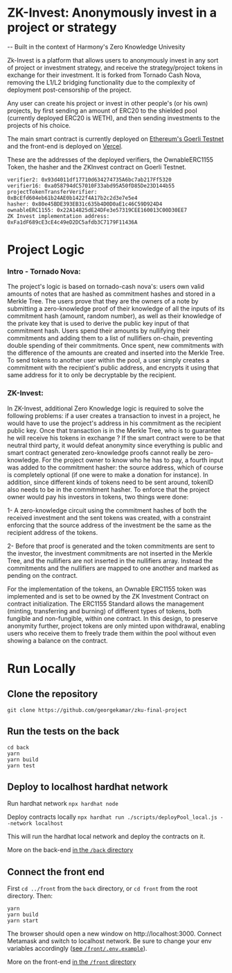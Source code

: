 # ZK-Invest: Anonymously invest in a project or strategy

-- Built in the context of Harmony's Zero Knowledge Univesity


Zk-Invest is a platform that allows users to anonymously invest in any sort of project or investment strategy, and receive the strategy/project tokens in exchange for their investment. It is forked from Tornado Cash Nova, removing the L1/L2 bridging functionality due to the complexity of deployment post-censorship of the project.

Any user can create his project or invest in other people's (or his own) projects, by first sending an amount of ERC20 to the shielded pool (currently deployed ERC20 is WETH), and then sending investments to the projects of his choice.

The main smart contract is currently deployed on [Ethereum's Goerli Testnet](https://goerli.etherscan.io/address/0xFa1dF689cE3cE4c49eD2DC5afdb3C7179F11436A) and the front-end is deployed on [Vercel](https://zk-invest.vercel.app).

These are the addresses of the deployed verifiers, the OwnableERC1155 Token, the hasher and the ZKInvest contract on Goerli Testnet.


```
verifier2: 0x93d4011df17710d634274735A6bc7ab217Ff5320
verifier16: 0xa058794dC57010F33abd95A50fD85De23D144b55
projectTokenTransferVerifier: 0xBcEfd604eb61b24AE0b1422f4A17b2c2d3e7e5e4
hasher: 0x80e45BDE393EB31c635b4D0D0aE1c46C59D924D4
ownableERC1155: 0x22A14825dE24DFe3e57319CEE160013C00D30EE7
ZK Invest implementation address: 0xFa1dF689cE3cE4c49eD2DC5afdb3C7179F11436A
```

# Project Logic

### Intro - Tornado Nova:

The project's logic is based on tornado-cash nova's: users own valid amounts of notes that are hashed as commitment hashes and stored in a Merkle Tree. The users prove that they are the owners of a note by submitting a zero-knowledge proof of their knowledge of all the inputs of its commitment hash (amount, random number), as well as their knowledge of the private key that is used to derive the public key input of that commitment hash. Users spend their amounts by nullifying their commitments and adding them to a list of nullifiers on-chain, preventing double spending of their commitments. Once spent, new commitments with the difference of the amounts are created and inserted into the Merkle Tree. To send tokens to another user within the pool, a user simply creates a commitment with the recipient's public address, and encrypts it using that same address for it to only be decryptable by the recipient.

### ZK-Invest:

In ZK-Invest, additional Zero Knowledge logic is required to solve the following problems: if a user creates a transaction to invest in a project, he would have to use the project's address in his commitment as the recipient public key. Once that transaction is in the Merkle Tree, who is to guarantee he will receive his tokens in exchange ? If the smart contract were to be that neutral third party, it would defeat anonymity since everything is public and smart contract generated zero-knowledge proofs cannot really be zero-knowledge. For the project owner to know who he has to pay, a fourth input was added to the commitment hasher: the source address, which of course is completely optional (if one were to make a donation for instance). In addition, since different kinds of tokens need to be sent around, tokenID also needs to be in the commitment hasher. To enforce that the project owner would pay his investors in tokens, two things were done:

1- A zero-knowledge circuit using the commitment hashes of both the received investment and the sent tokens was created, with a constraint enforcing that the source address of the investment be the same as the recipient address of the tokens.

2- Before that proof is generated and the token commitments are sent to the investor, the investment commitments are not inserted in the Merkle Tree, and the nullifiers are not inserted in the nullifiers array. Instead the commitments and the nullifiers are mapped to one another and marked as pending on the contract.

For the implementation of the tokens, an Ownable ERC1155 token was implemented and is set to be owned by the ZK Investment Contract on contract initialization. The ERC1155 Standard allows the management (minting, transferring and burning) of different types of tokens, both fungible and non-fungible, within one contract. In this design, to preserve anonymity further, project tokens are only minted upon withdrawal, enabling users who receive them to freely trade them within the pool without even showing a balance on the contract.


# Run Locally

## Clone the repository

`git clone https://github.com/georgekamar/zku-final-project`

## Run the tests on the back

```
cd back
yarn
yarn build
yarn test
```

## Deploy to localhost hardhat network

Run hardhat network
`npx hardhat node`

Deploy contracts locally
`npx hardhat run ./scripts/deployPool_local.js --network localhost`

This will run the hardhat local network and deploy the contracts on it.

More on the back-end [in the `/back` directory](/back/README.md)

## Connect the front end

First `cd ../front` from the `back` directory, or `cd front` from the root directory. Then:

```
yarn
yarn build
yarn start
```

The browser should open a new window on http://localhost:3000. Connect Metamask and switch to localhost network. Be sure to change your env variables accordingly ([see `/front/.env.example`](/front/.env.example)).

More on the front-end [in the `/front` directory](/front/README.md)

